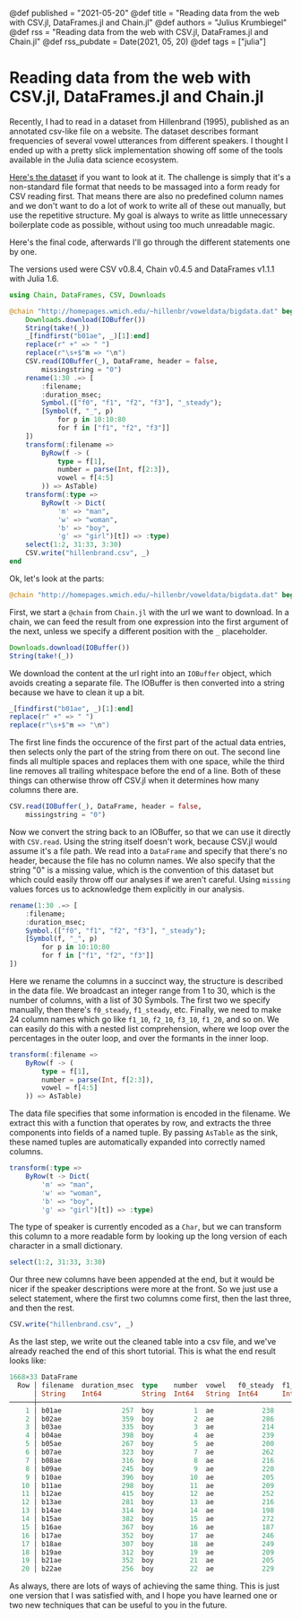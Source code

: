 @def published = "2021-05-20"
@def title = "Reading data from the web with CSV.jl, DataFrames.jl and Chain.jl"
@def authors = "Julius Krumbiegel"
@def rss = "Reading data from the web with CSV.jl, DataFrames.jl and Chain.jl"
@def rss_pubdate = Date(2021, 05, 20)
@def tags = ["julia"]

# Reading data from the web with CSV.jl, DataFrames.jl and Chain.jl

Recently, I had to read in a dataset from Hillenbrand (1995), published as an annotated csv-like file on a website.
The dataset describes formant frequencies of several vowel utterances from different speakers.
I thought I ended up with a pretty slick implementation showing off some of the tools available in the Julia data science ecosystem.

[Here's the dataset](http://homepages.wmich.edu/~hillenbr/voweldata/bigdata.dat) if you want to look at it.
The challenge is simply that it's a non-standard file format that needs to be massaged into a form ready for CSV reading first.
That means there are also no predefined column names and we don't want to do a lot of work to write all of these out manually, but use the repetitive structure.
My goal is always to write as little unnecessary boilerplate code as possible, without using too much unreadable magic.

Here's the final code, afterwards I'll go through the different statements one by one.

The versions used were CSV v0.8.4, Chain v0.4.5 and DataFrames v1.1.1 with Julia 1.6.

```julia
using Chain, DataFrames, CSV, Downloads

@chain "http://homepages.wmich.edu/~hillenbr/voweldata/bigdata.dat" begin
    Downloads.download(IOBuffer())
    String(take!(_))
    _[findfirst("b01ae", _)[1]:end]
    replace(r" +" => " ")
    replace(r"\s+$"m => "\n")
    CSV.read(IOBuffer(_), DataFrame, header = false,
        missingstring = "0")
    rename(1:30 .=> [
        :filename;
        :duration_msec;
        Symbol.(["f0", "f1", "f2", "f3"], "_steady");
        [Symbol(f, "_", p)
            for p in 10:10:80
            for f in ["f1", "f2", "f3"]]
    ])
    transform(:filename =>
        ByRow(f -> (
            type = f[1],
            number = parse(Int, f[2:3]),
            vowel = f[4:5]
        )) => AsTable)
    transform(:type =>
        ByRow(t -> Dict(
            'm' => "man",
            'w' => "woman",
            'b' => "boy",
            'g' => "girl")[t]) => :type)
    select(1:2, 31:33, 3:30)
    CSV.write("hillenbrand.csv", _)
end
```

Ok, let's look at the parts:

```julia
@chain "http://homepages.wmich.edu/~hillenbr/voweldata/bigdata.dat" begin
```

First, we start a `@chain` from `Chain.jl` with the url we want to download.
In a chain, we can feed the result from one expression into the first argument of the next, unless we specify a different position with the `_` placeholder.

```julia
Downloads.download(IOBuffer())
String(take!(_))
```

We download the content at the url right into an `IOBuffer` object, which avoids creating a separate file.
The IOBuffer is then converted into a string because we have to clean it up a bit.

```julia
_[findfirst("b01ae", _)[1]:end]
replace(r" +" => " ")
replace(r"\s+$"m => "\n")
```

The first line finds the occurence of the first part of the actual data entries, then selects only the part of the string from there on out.
The second line finds all multiple spaces and replaces them with one space, while the third line removes all trailing whitespace before the end of a line.
Both of these things can otherwise throw off CSV.jl when it determines how many columns there are.

```julia
CSV.read(IOBuffer(_), DataFrame, header = false,
    missingstring = "0")
```

Now we convert the string back to an IOBuffer, so that we can use it directly with `CSV.read`.
Using the string itself doesn't work, because CSV.jl would assume it's a file path.
We read into a `DataFrame` and specify that there's no header, because the file has no column names.
We also specify that the string "0" is a missing value, which is the convention of this dataset but which could easily throw off our analyses if we aren't careful.
Using `missing` values forces us to acknowledge them explicitly in our analysis.

```julia
rename(1:30 .=> [
    :filename;
    :duration_msec;
    Symbol.(["f0", "f1", "f2", "f3"], "_steady");
    [Symbol(f, "_", p)
        for p in 10:10:80
        for f in ["f1", "f2", "f3"]]
])
```

Here we rename the columns in a succinct way, the structure is described in the data file.
We broadcast an integer range from 1 to 30, which is the number of columns, with a list of 30 Symbols.
The first two we specify manually, then there's `f0_steady`, `f1_steady`, etc.
Finally, we need to make 24 column names which go like `f1_10`, `f2_10`, `f3_10`, `f1_20`, and so on.
We can easily do this with a nested list comprehension, where we loop over the percentages in the outer loop, and over the formants in the inner loop.

```julia
transform(:filename =>
    ByRow(f -> (
        type = f[1],
        number = parse(Int, f[2:3]),
        vowel = f[4:5]
    )) => AsTable)
```

The data file specifies that some information is encoded in the filename.
We extract this with a function that operates by row, and extracts the three components into fields of a named tuple.
By passing `AsTable` as the sink, these named tuples are automatically expanded into correctly named columns.

```julia
transform(:type =>
    ByRow(t -> Dict(
        'm' => "man",
        'w' => "woman",
        'b' => "boy",
        'g' => "girl")[t]) => :type)
```

The type of speaker is currently encoded as a `Char`, but we can transform this column to a more readable form by looking up the long version of each character in a small dictionary.

```julia
select(1:2, 31:33, 3:30)
```

Our three new columns have been appended at the end, but it would be nicer if the speaker descriptions were more at the front.
So we just use a select statement, where the first two columns come first, then the last three, and then the rest.

```julia
CSV.write("hillenbrand.csv", _)
```

As the last step, we write out the cleaned table into a csv file, and we've already reached the end of this short tutorial.
This is what the end result looks like:

```julia
1668×33 DataFrame
  Row │ filename  duration_msec  type    number  vowel   f0_steady  f1_steady  f2_steady  f3_steady  f1_10  f2_10   f3_10    f1_20  f2_20   f3_20    f1_30  f2_3 ⋯
      │ String    Int64          String  Int64   String  Int64      Int64      Int64?     Int64?     Int64  Int64?  Int64?   Int64  Int64?  Int64?   Int64  Int6 ⋯
──────┼───────────────────────────────────────────────────────────────────────────────────────────────────────────────────────────────────────────────────────────
    1 │ b01ae               257  boy          1  ae            238        630       2423       3166    625    2388     3174    651    2413     3115    675    24 ⋯
    2 │ b02ae               359  boy          2  ae            286        829       2495       3218    802    2392     3625    778    2461     3424    793    24
    3 │ b03ae               335  boy          3  ae            214        631       2801       3508    631    2801     3508    602    2760     3453    573    28
    4 │ b04ae               398  boy          4  ae            239        712       2608       3247    729    2604     3239    712    2608     3247    695    25
    5 │ b05ae               267  boy          5  ae            200        748       2589       3042    728    2601     3047    752    2562     3033    767    25 ⋯
    6 │ b07ae               323  boy          7  ae            262        769       2203       3126    769    2203     3126    760    2169     3144    813    22
    7 │ b08ae               316  boy          8  ae            216        870       2281       3077    765    2252     3214    820    2239     3181    864    23
    8 │ b09ae               245  boy          9  ae            220        709       2565       3526    626    2545     3504    709    2565     3526    663    26
    9 │ b10ae               396  boy         10  ae            205        634       2555       3121    635    2560     3230    642    2559     3126    633    25 ⋯
   10 │ b11ae               298  boy         11  ae            209        630       2509       3112    630    2509     3112    627    2513     3098    616    25
   11 │ b12ae               415  boy         12  ae            252        736       2505       3332    729    2544     3261    736    2504     3307    739    25
   12 │ b13ae               281  boy         13  ae            216        634       2535       3260    634    2535     3260    630    2532     3248    623    25
   13 │ b14ae               314  boy         14  ae            198        697       2418       3371    681    2444     3430    657    2471     3376    697    24 ⋯
   14 │ b15ae               382  boy         15  ae            272        607       2620       3350    607    2620     3350    617    2599     3369    628    25
   15 │ b16ae               367  boy         16  ae            187        753       2227       3064    788    2244     3150    750    2233     3042    749    22
   16 │ b17ae               352  boy         17  ae            246        726       2231       2932    726    2231     2932    742    2246     2902    745    22
   17 │ b18ae               307  boy         18  ae            249        741       2444       3043    735    2446     3008    746    2455     3021    748    24 ⋯
   18 │ b19ae               312  boy         19  ae            209        674       2663       3243    684    2665     3268    693    2672     3256    733    26
   19 │ b21ae               352  boy         21  ae            205        769       2234       2910    766    2245     2917    771    2215     2889    771    21
   20 │ b22ae               256  boy         22  ae            229        678       2524       3418    687    2580     3288    678    2501     3424    677    25
```

As always, there are lots of ways of achieving the same thing.
This is just one version that I was satisfied with, and I hope you have learned one or two new techniques that can be useful to you in the future.
